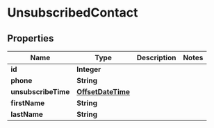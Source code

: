 
# UnsubscribedContact

## Properties
Name | Type | Description | Notes
------------ | ------------- | ------------- | -------------
**id** | **Integer** |  | 
**phone** | **String** |  | 
**unsubscribeTime** | [**OffsetDateTime**](OffsetDateTime.md) |  | 
**firstName** | **String** |  | 
**lastName** | **String** |  | 



